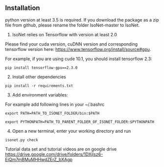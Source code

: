 ## Installation
python version at least 3.5 is required. If you download the package as a zip file from github, please rename the folder IsoNet-master to IsoNet.

1.  IsoNet relies on Tensorflow with version at least 2.0

Please find your cuda version, cuDNN version and corresponding tensorflow version here: https://www.tensorflow.org/install/source#gpu. 

For example, if you are using cude 10.1, you should install tensorflow 2.3:
```
pip install tensorflow-gpu==2.3.0
```

2.  Install other dependencies

```
pip install -r requirements.txt
```
3.  Add environment variables: 

For example add following lines in your ~/.bashrc
```
export PATH=PATH_TO_ISONET_FOLDER/bin:$PATH 

export PYTHONPATH=PATH_TO_PARENT_FOLDER_OF_ISONET_FOLDER:$PYTHONPATH 
```
4. Open a new terminal, enter your working directory and run 
```
isonet.py check
```

Tutorial data set and tutorial videos are on google drive https://drive.google.com/drive/folders/1DXjIsz6-EiQm7mBMuMHHwdZErZ_bXAgp
